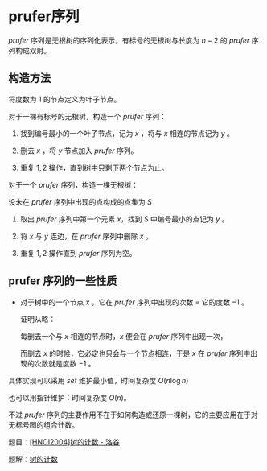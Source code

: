 # prufer序列

$prufer$ 序列是无根树的序列化表示，有标号的无根树与长度为 $n-2$ 的 $prufer$ 序列构成双射。

## 构造方法

将度数为 $1$ 的节点定义为叶子节点。

对于一棵有标号的无根树，构造一个 $prufer$ 序列：

1. 找到编号最小的一个叶子节点，记为 $x$ ，将与 $x$ 相连的节点记为 $y$ 。

2. 删去 $x$ ，将 $y$ 节点加入 $prufer$ 序列。

3. 重复 $1,2$ 操作，直到树中只剩下两个节点为止。

对于一个 $prufer$ 序列，构造一棵无根树：

设未在 $prufer$ 序列中出现的点构成的点集为 $S$

1. 取出 $prufer$ 序列中第一个元素 $x$，找到 $S$ 中编号最小的点记为 $y$ 。

2. 将 $x$ 与 $y$ 连边，在 $prufer$ 序列中删除 $x$ 。

3. 重复 $1,2$ 操作直到 $prufer$ 序列为空。

## prufer 序列的一些性质

- 对于树中的一个节点 $x$ ，它在 $prufer$ 序列中出现的次数 $=$ 它的度数 $-1$ 。
  
  证明从略：
  
  每删去一个与 $x$ 相连的节点时，$x$ 便会在 $prufer$ 序列中出现一次，
  
  而删去 $x$ 的时候，它必定也只会与一个节点相连，于是 $x$ 在 $prufer$ 序列中出现的次数就是度数 $-1$ 。

具体实现可以采用 $set$ 维护最小值，时间复杂度 $O(n\log n)$

也可以用指针维护：时间复杂度 $O(n)$。

不过 $prufer$ 序列的主要作用不在于如何构造或还原一棵树，它的主要应用在于对无标号图的组合计数。

题目：[[HNOI2004]树的计数 - 洛谷](https://www.luogu.com.cn/problem/P2290)

题解：[树的计数](https://www.cnblogs.com/mklzc/p/16525013.html)
